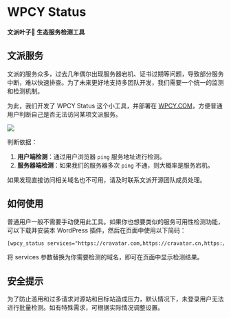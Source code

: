 # WPCY Status
**文派叶子🍃 生态服务检测工具**

## 文派服务

文派的服务众多，过去几年偶尔出现服务器宕机、证书过期等问题，导致部分服务中断，难以快速排查。为了未来更好地支持多团队开发，我们需要一个统一的监测和检测机制。

为此，我们开发了 WPCY Status 这个小工具，并部署在 [WPCY.COM](https://wpcy.com)，方便普通用户判断自己是否无法访问某项文派服务。

<a href="#"><img height="auto" src="https://wpcy.com/wp-content/uploads/2025/02/20250204-204306@2x.png"></a>

判断依据：
1. **用户端检测**：通过用户浏览器 `ping` 服务地址进行检测。
2. **服务器端检测**：如果我们的服务器多次 `ping` 不通，则大概率是服务宕机。

如果发现直接访问相关域名也不可用，请及时联系文派开源团队成员处理。

## 如何使用

普通用户一般不需要手动使用此工具。如果你也想要类似的服务可用性检测功能，可以下载并安装本 WordPress 插件，然后在页面中使用以下简码：

```html
[wpcy_status services="https://cravatar.com,https://cravatar.cn,https://cn.cravatar.com,https://en.cravatar.com"]
```
将 services 参数替换为你需要检测的域名，即可在页面中显示检测结果。

## 安全提示
为了防止滥用和过多请求对源站和目标站造成压力，默认情况下，未登录用户无法进行批量检测。如有特殊需求，可根据实际情况调整设置。
